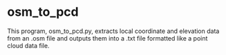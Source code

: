 # osm_to_pcd
This program, osm_to_pcd.py, extracts local coordinate and elevation data from an .osm file and outputs them into a .txt file formatted like a point cloud data file.
